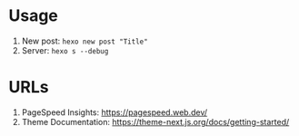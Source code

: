 # Usage
1. New post: `hexo new post "Title"`
2. Server: `hexo s --debug`

# URLs
1. PageSpeed Insights: https://pagespeed.web.dev/
2. Theme Documentation: https://theme-next.js.org/docs/getting-started/
